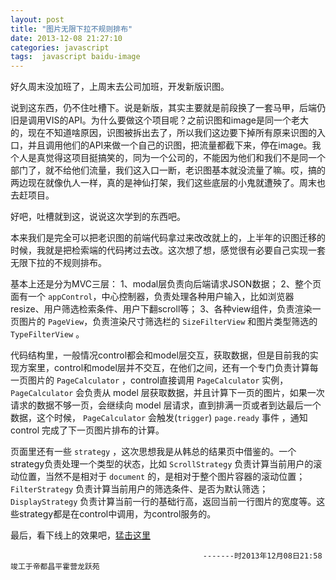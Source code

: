 ```yaml
---
layout: post
title: "图片无限下拉不规则排布"
date: 2013-12-08 21:27:10
categories: javascript 
tags:  javascript baidu-image 
---
```


好久周末没加班了，上周末去公司加班，开发新版识图。

说到这东西，仍不住吐槽下。说是新版，其实主要就是前段换了一套马甲，后端仍旧是调用VIS的API。为什么要做这个项目呢？之前识图和image是同一个老大的，现在不知道啥原因，识图被拆出去了，所以我们这边要下掉所有原来识图的入口，并且调用他们的API来做一个自己的识图，把流量都截下来，停在image。我个人是真觉得这项目挺搞笑的，同为一个公司的，不能因为他们和我们不是同一个部门了，就不给他们流量，我们这入口一断，老识图基本就没流量了嘛。哎，搞的两边现在就像仇人一样，真的是神仙打架，我们这些底层的小鬼就遭殃了。周末也去赶项目。

好吧，吐槽就到这，说说这次学到的东西吧。

本来我们是完全可以把老识图的前端代码拿过来改改就上的，上半年的识图迁移的时候，我就是把检索端的代码拷过去改。这次想了想，感觉很有必要自己实现一套无限下拉的不规则排布。

基本上还是分为MVC三层： 1、modal层负责向后端请求JSON数据； 2、整个页面有一个 `appControl`，中心控制器，负责处理各种用户输入，比如浏览器resize、用户筛选检索条件、用户下翻scroll等； 3、各种view组件，负责渲染一页图片的 `PageView`，负责渲染尺寸筛选栏的 `SizeFilterView` 和图片类型筛选的 `TypeFilterView` 。

代码结构里，一般情况control都会和model层交互，获取数据，但是目前我的实现方案里，control和model层并不交互，在他们之间，还有一个专门负责计算每一页图片的 `PageCalculator` ，control直接调用 `PageCalculator` 实例，`PageCalculator` 会负责从 model 层获取数据，并且计算下一页的图片，如果一次请求的数据不够一页，会继续向 model 层请求，直到排满一页或者到达最后一个数据，这个时候， `PageCalculator` 会触发(`trigger`) `page.ready` 事件 ，通知 control 完成了下一页图片排布的计算。

页面里还有一些 `strategy` ，这次思想我是从韩总的结果页中借鉴的。一个strategy负责处理一个类型的状态，比如 `ScrollStrategy` 负责计算当前用户的滚动位置，当然不是相对于 `document` 的，是相对于整个图片容器的滚动位置； `FilterStrategy` 负责计算当前用户的筛选条件、是否为默认筛选； `DisplayStrategy` 负责计算当前一行的基础行高，返回当前一行图片的宽度等。这些strategy都是在control中调用，为control服务的。

最后，看下线上的效果吧，<a title="无限下拉不规则排布" target="blank" href="http://image.baidu.com/i?ct=3&querysign=307228916,3428922707&rainbow=1&keyword=%E8%93%9D%E8%89%B2%E6%80%A7%E6%84%9F%E7%9F%AD%E8%A3%99&shituRetNum=25&similarRetNum=600&faceRetNum=0&setnum=0&beautynum=0&imgurl=http://img2.bdstatic.com/img/image/cm28.jpg&resulttn=shituresultpc&tn=simiresultpc&json=shitujson&pn=0&size_filter=0#json=simijson">猛击这里</a>


                                               -------时2013年12月08日21:58竣工于帝都昌平霍营龙跃苑